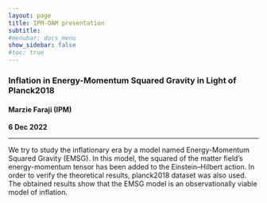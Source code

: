 ```yaml
---
layout: page
title: IPM-OAM presentation
subtitle: 
#menubar: docs_menu
show_sidebar: false
#toc: true
---
```


### Inflation in Energy-Momentum Squared Gravity in Light of Planck2018
#### Marzie Faraji (IPM)
**6 Dec 2022**

---

We try to study the inflationary era by a model named Energy-Momentum Squared Gravity (EMSG). In this model, the squared of the matter field’s energy-momentum tensor has been added to the Einstein–Hilbert action. In order to verify the theoretical results, planck2018 dataset was also used. The obtained results show that the EMSG model is an observationally viable model of inflation.
